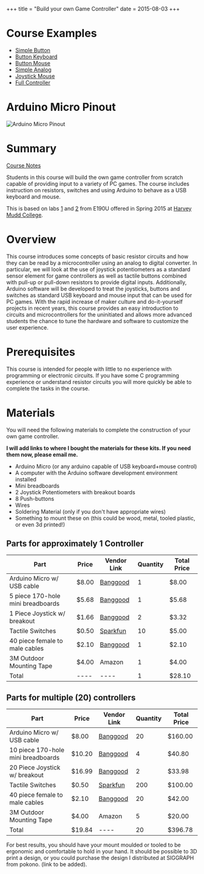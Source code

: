 +++
title = "Build your own Game Controller"
date = 2015-08-03
+++

# Course Examples

* [Simple Button](/class/ex/SimpleButton.txt)
* [Button Keyboard](/class/ex/ButtonKeyboard.txt)
* [Button Mouse](/class/ex/ButtonMouse.txt)
* [Simple Analog](/class/ex/SimpleAnalog.txt)
* [Joystick Mouse](/class/ex/JoystickMouse.txt)
* [Full Controller](/class/ex/BasicController.txt)

# Arduino Micro Pinout
![Arduino Micro Pinout](https://www.arduino.cc/en/uploads/Main/ArduinoMicro_Pinout3.png)

# Summary

[Course Notes](/class/controllerCourseNotes.pdf)

Students in this course will build the own game controller from
scratch capable of providing input to a variety of PC games. The
course includes instruction on resistors, switches and using Arduino
to behave as a USB keyboard and mouse.

This is based on labs [1](http://pages.hmc.edu/jspjut/class/s2015/e190u/lab/lab1.html) and 
[2](http://pages.hmc.edu/jspjut/class/s2015/e190u/lab/lab2.html) 
from E190U offered in Spring 2015 at [Harvey Mudd College](http://www.hmc.edu).

# Overview

This course introduces some concepts of basic resistor circuits and
how they can be read by a microcontroller using an analog to digital
converter. 
In particular, we will look at the use of joystick potentiometers as a
standard sensor element for game controllers as well as tactile
buttons combined with pull-up or pull-down resistors to provide
digital inputs.
Additionally, Arduino software will be developed to treat the
joysticks, buttons and switches as standard USB keyboard and mouse
input that can be used for PC games.
With the rapid increase of maker culture and do-it-yourself projects
in recent years, this course provides an easy introduction to circuits
and microcontrollers for the uninitiated and allows more advanced
students the chance to tune the hardware and software to customize the
user experience.

# Prerequisites

This course is intended for people with little to no experience with
programming or electronic circuits.
If you have some C programming experience or understand resistor
circuits you will more quickly be able to complete the tasks in the
course.

# Materials

You will need the following materials to complete the construction of
your own game controller.

**I will add links to where I bought the materials for these kits. If you need them now, please email me.**

* Arduino Micro (or any arduino capable of USB keyboard+mouse control)
* A computer with the Arduino software development environment installed
* Mini breadboards
* 2 Joystick Potentiometers with breakout boards
* 8 Push-buttons
* Wires
* Soldering Material (only if you don't have appropriate wires)
* Something to mount these on (this could be wood, metal, tooled plastic, or even 3d printed!)

## Parts for approximately 1 Controller

| Part | Price | Vendor Link | Quantity | Total Price |
|------|-------|-------------|----------|-------------|
|Arduino Micro w/ USB cable | $8.00 | [Banggood](http://www.banggood.com/Micro-R3-ATmega32u4-Microcontroller-Board-With-USB-Cable-For-Arduino-p-911099.html) | 1 | $8.00 |
|5 piece 170-hole mini breadboards | $5.68 | [Banggood](http://www.banggood.com/5Pcs-White-170-Holes-Mini-Solderless-Prototype-Breadboard-For-Arduino-p-950716.html) | 1 | $5.68 |
|1 Piece Joystick w/ breakout | $1.66 | [Banggood](http://www.banggood.com/PS2-Game-Joystick-Module-For-Arduino-p-76465.html) | 2 | $3.32 |
| Tactile Switches | $0.50 | [Sparkfun](https://www.sparkfun.com/products/9190) | 10 | $5.00 |
|40 piece female to male cables | $2.10 | [Banggood](http://www.banggood.com/40pcs-20cm-Male-to-Female-Jumper-Jump-Cable-Wire-For-Arduino-p-75613.html) | 1 | $2.10 |
|3M Outdoor Mounting Tape | $4.00 | Amazon | 1 | $4.00 |
|Total | ---- | ---- | 1 | $28.10 |

## Parts for multiple (20) controllers

| Part | Price | Vendor Link | Quantity | Total Price |
|------|-------|-------------|----------|-------------|
|Arduino Micro w/ USB cable | $8.00 | [Banggood](http://www.banggood.com/Micro-R3-ATmega32u4-Microcontroller-Board-With-USB-Cable-For-Arduino-p-911099.html) | 20 | $160.00 |
|10 piece 170-hole mini breadboards | $10.20 | [Banggood](http://www.banggood.com/10Pcs-White-170-Holes-Mini-Solderless-Prototype-Breadboard-For-Arduino-p-950771.html) | 4 | $40.80 |
|20 Piece Joystick w/ breakout | $16.99 | [Banggood](http://www.banggood.com/20Pcs-PS2-Game-Joystick-Module-For-Arduino-p-951191.html) | 2 | $33.98 |
| Tactile Switches | $0.50 | [Sparkfun](https://www.sparkfun.com/products/9190) | 200 | $100.00 |
|40 piece female to male cables | $2.10 | [Banggood](http://www.banggood.com/40pcs-20cm-Male-to-Female-Jumper-Jump-Cable-Wire-For-Arduino-p-75613.html) | 20 | $42.00 |
|3M Outdoor Mounting Tape | $4.00 | Amazon | 5 | $20.00 |
|Total | $19.84 | ---- | 20 | $396.78 |

For best results, you should have your mount moulded or tooled to be
ergonomic and comfortable to hold in your hand.
It should be possible to 3D print a design, or you could purchase the 
design I distributed at SIGGRAPH from pokono. (link to be added).

